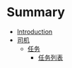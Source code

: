 # Summary

* [Introduction](README.md)
* [司机](司机/README.md)
  * [任务](司机/任务.md)
    * [任务列表](司机/任务/全部.md)


